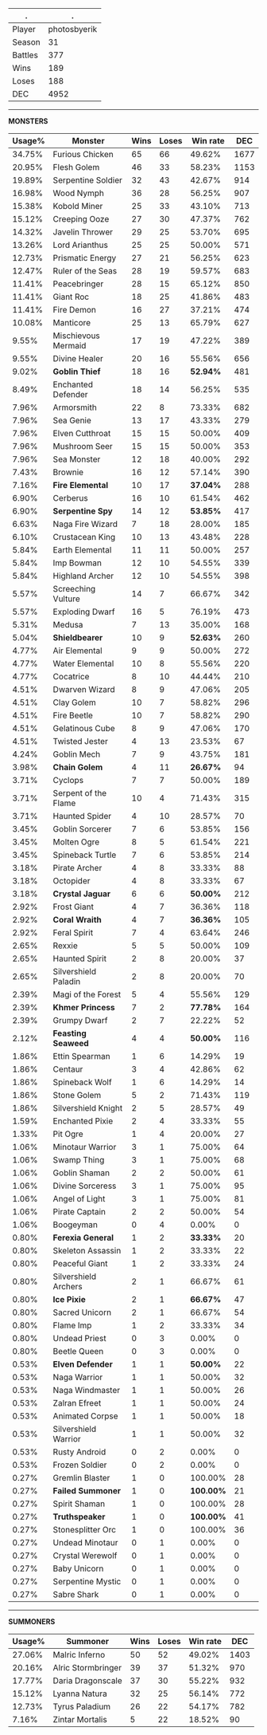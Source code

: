 .|.
|-|-
Player|photosbyerik
Season|31
Battles|377
Wins|189
Loses|188
DEC|4952

---
**MONSTERS**

Usage%|Monster|Wins|Loses|Win rate|DEC|
-|-|-|-|-|-|
34.75%|Furious Chicken|65|66|49.62%|1677|
20.95%|Flesh Golem|46|33|58.23%|1153|
19.89%|Serpentine Soldier|32|43|42.67%|914|
16.98%|Wood Nymph|36|28|56.25%|907|
15.38%|Kobold Miner|25|33|43.10%|713|
15.12%|Creeping Ooze|27|30|47.37%|762|
14.32%|Javelin Thrower|29|25|53.70%|695|
13.26%|Lord Arianthus|25|25|50.00%|571|
12.73%|Prismatic Energy|27|21|56.25%|623|
12.47%|Ruler of the Seas|28|19|59.57%|683|
11.41%|Peacebringer|28|15|65.12%|850|
11.41%|Giant Roc|18|25|41.86%|483|
11.41%|Fire Demon|16|27|37.21%|474|
10.08%|Manticore|25|13|65.79%|627|
9.55%|Mischievous Mermaid|17|19|47.22%|389|
9.55%|Divine Healer|20|16|55.56%|656|
9.02%|**Goblin Thief**|18|16|**52.94%**|481|
8.49%|Enchanted Defender|18|14|56.25%|535|
7.96%|Armorsmith|22|8|73.33%|682|
7.96%|Sea Genie|13|17|43.33%|279|
7.96%|Elven Cutthroat|15|15|50.00%|409|
7.96%|Mushroom Seer|15|15|50.00%|353|
7.96%|Sea Monster|12|18|40.00%|292|
7.43%|Brownie|16|12|57.14%|390|
7.16%|**Fire Elemental**|10|17|**37.04%**|288|
6.90%|Cerberus|16|10|61.54%|462|
6.90%|**Serpentine Spy**|14|12|**53.85%**|417|
6.63%|Naga Fire Wizard|7|18|28.00%|185|
6.10%|Crustacean King|10|13|43.48%|228|
5.84%|Earth Elemental|11|11|50.00%|257|
5.84%|Imp Bowman|12|10|54.55%|339|
5.84%|Highland Archer|12|10|54.55%|398|
5.57%|Screeching Vulture|14|7|66.67%|342|
5.57%|Exploding Dwarf|16|5|76.19%|473|
5.31%|Medusa|7|13|35.00%|168|
5.04%|**Shieldbearer**|10|9|**52.63%**|260|
4.77%|Air Elemental|9|9|50.00%|272|
4.77%|Water Elemental|10|8|55.56%|220|
4.77%|Cocatrice|8|10|44.44%|210|
4.51%|Dwarven Wizard|8|9|47.06%|205|
4.51%|Clay Golem|10|7|58.82%|296|
4.51%|Fire Beetle|10|7|58.82%|290|
4.51%|Gelatinous Cube|8|9|47.06%|170|
4.51%|Twisted Jester|4|13|23.53%|67|
4.24%|Goblin Mech|7|9|43.75%|181|
3.98%|**Chain Golem**|4|11|**26.67%**|94|
3.71%|Cyclops|7|7|50.00%|189|
3.71%|Serpent of the Flame|10|4|71.43%|315|
3.71%|Haunted Spider|4|10|28.57%|70|
3.45%|Goblin Sorcerer|7|6|53.85%|156|
3.45%|Molten Ogre|8|5|61.54%|221|
3.45%|Spineback Turtle|7|6|53.85%|214|
3.18%|Pirate Archer|4|8|33.33%|88|
3.18%|Octopider|4|8|33.33%|67|
3.18%|**Crystal Jaguar**|6|6|**50.00%**|212|
2.92%|Frost Giant|4|7|36.36%|118|
2.92%|**Coral Wraith**|4|7|**36.36%**|105|
2.92%|Feral Spirit|7|4|63.64%|246|
2.65%|Rexxie|5|5|50.00%|109|
2.65%|Haunted Spirit|2|8|20.00%|37|
2.65%|Silvershield Paladin|2|8|20.00%|70|
2.39%|Magi of the Forest|5|4|55.56%|129|
2.39%|**Khmer Princess**|7|2|**77.78%**|164|
2.39%|Grumpy Dwarf|2|7|22.22%|52|
2.12%|**Feasting Seaweed**|4|4|**50.00%**|116|
1.86%|Ettin Spearman|1|6|14.29%|19|
1.86%|Centaur|3|4|42.86%|62|
1.86%|Spineback Wolf|1|6|14.29%|14|
1.86%|Stone Golem|5|2|71.43%|119|
1.86%|Silvershield Knight|2|5|28.57%|49|
1.59%|Enchanted Pixie|2|4|33.33%|55|
1.33%|Pit Ogre|1|4|20.00%|27|
1.06%|Minotaur Warrior|3|1|75.00%|64|
1.06%|Swamp Thing|3|1|75.00%|68|
1.06%|Goblin Shaman|2|2|50.00%|61|
1.06%|Divine Sorceress|3|1|75.00%|95|
1.06%|Angel of Light|3|1|75.00%|81|
1.06%|Pirate Captain|2|2|50.00%|54|
1.06%|Boogeyman|0|4|0.00%|0|
0.80%|**Ferexia General**|1|2|**33.33%**|20|
0.80%|Skeleton Assassin|1|2|33.33%|22|
0.80%|Peaceful Giant|1|2|33.33%|24|
0.80%|Silvershield Archers|2|1|66.67%|61|
0.80%|**Ice Pixie**|2|1|**66.67%**|47|
0.80%|Sacred Unicorn|2|1|66.67%|54|
0.80%|Flame Imp|1|2|33.33%|34|
0.80%|Undead Priest|0|3|0.00%|0|
0.80%|Beetle Queen|0|3|0.00%|0|
0.53%|**Elven Defender**|1|1|**50.00%**|22|
0.53%|Naga Warrior|1|1|50.00%|32|
0.53%|Naga Windmaster|1|1|50.00%|26|
0.53%|Zalran Efreet|1|1|50.00%|24|
0.53%|Animated Corpse|1|1|50.00%|18|
0.53%|Silvershield Warrior|1|1|50.00%|32|
0.53%|Rusty Android|0|2|0.00%|0|
0.53%|Frozen Soldier|0|2|0.00%|0|
0.27%|Gremlin Blaster|1|0|100.00%|28|
0.27%|**Failed Summoner**|1|0|**100.00%**|21|
0.27%|Spirit Shaman|1|0|100.00%|28|
0.27%|**Truthspeaker**|1|0|**100.00%**|41|
0.27%|Stonesplitter Orc|1|0|100.00%|36|
0.27%|Undead Minotaur|0|1|0.00%|0|
0.27%|Crystal Werewolf|0|1|0.00%|0|
0.27%|Baby Unicorn|0|1|0.00%|0|
0.27%|Serpentine Mystic|0|1|0.00%|0|
0.27%|Sabre Shark|0|1|0.00%|0|

---
**SUMMONERS**

Usage%|Summoner|Wins|Loses|Win rate|DEC|
-|-|-|-|-|-|
27.06%|Malric Inferno|50|52|49.02%|1403|
20.16%|Alric Stormbringer|39|37|51.32%|970|
17.77%|Daria Dragonscale|37|30|55.22%|932|
15.12%|Lyanna Natura|32|25|56.14%|772|
12.73%|Tyrus Paladium|26|22|54.17%|782|
7.16%|Zintar Mortalis|5|22|18.52%|90|

